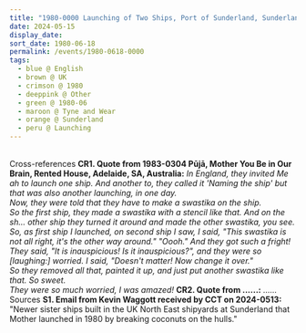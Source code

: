 ```yaml
---
title: "1980-0000 Launching of Two Ships, Port of Sunderland, Sunderland Docks, Sunderland (22 kms NE of Durham), Tyne and Wear, UK"
date: 2024-05-15
display_date: 
sort_date: 1980-06-18
permalink: /events/1980-0618-0000
tags:
  - blue @ English
  - brown @ UK
  - crimson @ 1980
  - deeppink @ Other
  - green @ 1980-06
  - maroon @ Tyne and Wear
  - orange @ Sunderland
  - peru @ Launching
---
```


<br>

<wave-list>
  <list-title color="DarkSeaGreen" width="80">Cross-references</list-title>
  <list-item color="BlanchedAlmond" width="280"><b>CR1. Quote from 1983-0304 Pūjā, Mother You Be in Our Brain, Rented House, Adelaide, SA, Australia:</b> <i>In England, they invited Me ah to launch one ship. And another to, they called it 'Naming the ship' but that was also another launching, in one day.<br>
Now, they were told that they have to make a swastika on the ship.<br>
So the first ship, they made a swastika with a stencil like that. And on the sh... other ship they turned it around and made the other swastika, you see.<br>
So, as first ship I launched, on second ship I saw, I said, "This swastika is not all right, it's the other way around." "Oooh." And they got such a fright! They said, "It is inauspicious! Is it inauspicious?", and they were so [laughing:] worried. I said, "Doesn't matter! Now change it over."<br>
So they removed all that, painted it up, and just put another swastika like that. So sweet.<br>
They were so much worried, I was amazed!</i></list-item>
  <list-item color="Lavender" width="280"><b>CR2. Quote from ......:</b> <i>......</i></list-item>
</wave-list>

<br>

<wave-list>
  <list-title color="DarkSeaGreen" width="40">Sources</list-title>
  <list-item color="BlanchedAlmond"  width="280"><b>S1. Email from Kevin Waggott received by CCT on 2024-0513:</b> "Newer sister ships built in the UK North East shipyards at Sunderland that Mother launched in 1980 by breaking coconuts on the hulls."</list-item>
</wave-list>